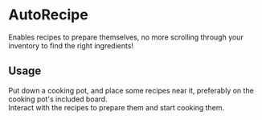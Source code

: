 # AutoRecipe
Enables recipes to prepare themselves, no more scrolling through your inventory to find the right ingredients!

## Usage
Put down a cooking pot, and place some recipes near it, preferably on the cooking pot's included board.  
Interact with the recipes to prepare them and start cooking them.
